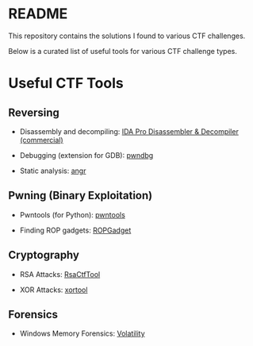 # README

This repository contains the solutions I found to various CTF challenges.

Below is a curated list of useful tools for various CTF challenge types.

# Useful CTF Tools

## Reversing

- Disassembly and decompiling:
[IDA Pro Disassembler & Decompiler (commercial)](https://www.hex-rays.com/products/ida/)

- Debugging (extension for GDB):
[pwndbg](https://github.com/pwndbg/pwndbg)

- Static analysis:
[angr](https://github.com/angr/angr)

## Pwning (Binary Exploitation)

- Pwntools (for Python):
[pwntools](https://docs.pwntools.com/en/stable/)

- Finding ROP gadgets:
[ROPGadget](https://github.com/JonathanSalwan/ROPgadget)

## Cryptography

- RSA Attacks:
[RsaCtfTool](https://github.com/Ganapati/RsaCtfTool)

- XOR Attacks:
[xortool](https://github.com/hellman/xortool)

## Forensics

- Windows Memory Forensics:
[Volatility](https://github.com/volatilityfoundation/volatility)
